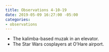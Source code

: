 ```yaml
---
title: Observations 4-10-19
date: 2019-05-09 16:27:00 -05:00
categories:
- observations
---
```


- The kalimba-based muzak in an elevator.
- The Star Wars cosplayers at O’Hare airport.